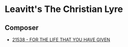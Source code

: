 # Leavitt's The Christian Lyre

## Composer

- [21538 - FOR THE LIFE THAT YOU HAVE GIVEN](/hymns/21538.md)

